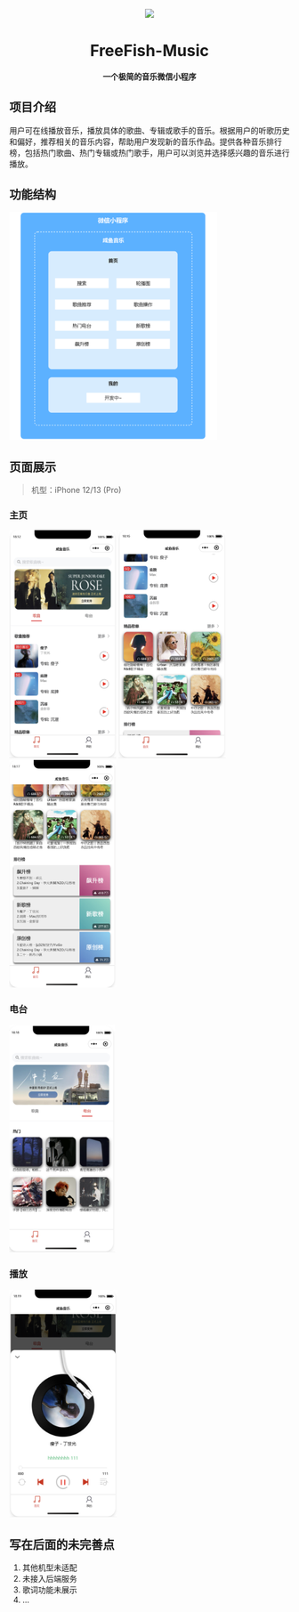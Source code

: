 <p align="center">
    <img src=https://img.freefish.love/logo.png width=188/>
</p>
<h1 align="center">FreeFish-Music</h1>
<p align="center"><strong>一个极简的音乐微信小程序</strong></p>

## 项目介绍

用户可在线播放音乐，播放具体的歌曲、专辑或歌手的音乐。根据用户的听歌历史和偏好，推荐相关的音乐内容，帮助用户发现新的音乐作品。提供各种音乐排行榜，包括热门歌曲、热门专辑或热门歌手，用户可以浏览并选择感兴趣的音乐进行播放。

## 功能结构

<img src="doc/structure.png" style="zoom:40%;align-items:center" alt="image"/>

## 页面展示

> 机型：iPhone 12/13 (Pro)

### 主页

<img src="doc/1.png" style="zoom:40%;" alt="image"/>
<img src="doc/2.png" style="zoom:40%;" alt="image"/>
<img src="doc/3.png" style="zoom:40%;" alt="image"/>

### 电台

<img src="doc/4.png" style="zoom:40%;" alt="image"/>

### 播放

<img src="doc/5.png" style="zoom:40%;" alt="image"/>

## 写在后面的未完善点

1. 其他机型未适配
2. 未接入后端服务
3. 歌词功能未展示
4. ...
